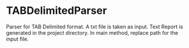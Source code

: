 # TABDelimitedParser
Parser for TAB Delimited format.
A txt file is taken as input.
Text Report is generated in the project directory.
In main method, replace path for the input file.
